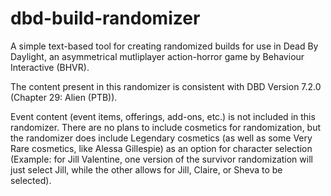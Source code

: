 # dbd-build-randomizer
A simple text-based tool for creating randomized builds for use in Dead By Daylight, an asymmetrical mutliplayer action-horror game by Behaviour Interactive (BHVR).

The content present in this randomizer is consistent with DBD Version 7.2.0 (Chapter 29: Alien (PTB)).

Event content (event items, offerings, add-ons, etc.) is not included in this randomizer. 
There are no plans to include cosmetics for randomization, but the randomizer does include Legendary cosmetics (as well as some Very Rare cosmetics, like Alessa Gillespie) as an option for character selection 
(Example: for Jill Valentine, one version of the survivor randomization will just select Jill, while the other allows for Jill, Claire, or Sheva to be selected).
